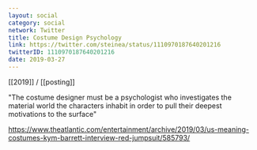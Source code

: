 ```yaml
---
layout: social
category: social
network: Twitter
title: Costume Design Psychology
link: https://twitter.com/steinea/status/1110970187640201216
twitterID: 1110970187640201216
date: 2019-03-27
---
```


[[2019]] / [[posting]]

"The costume designer must be a psychologist who investigates the material world the characters inhabit in order to pull their deepest motivations to the surface"

<https://www.theatlantic.com/entertainment/archive/2019/03/us-meaning-costumes-kym-barrett-interview-red-jumpsuit/585793/>
